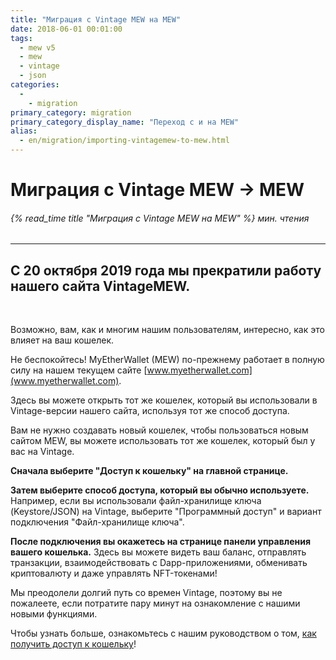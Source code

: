 ```yaml
---
title: "Миграция с Vintage MEW на MEW"
date: 2018-06-01 00:01:00
tags:
  - mew v5
  - mew
  - vintage
  - json
categories:
  - 
    - migration
primary_category: migration
primary_category_display_name: "Переход с и на MEW"
alias:
  - en/migration/importing-vintagemew-to-mew.html
---
```


# **Миграция с Vintage MEW -> MEW**

###### {% read_time title "Миграция с Vintage MEW на MEW" %} мин. чтения

* * *

## **С 20 октября 2019 года мы прекратили работу нашего сайта VintageMEW.**

<br>

Возможно, вам, как и многим нашим пользователям, интересно, как это влияет на ваш кошелек.

Не беспокойтесь! MyEtherWallet (MEW) по-прежнему работает в полную силу на нашем текущем сайте [www.myetherwallet.com](www.myetherwallet.com).

Здесь вы можете открыть тот же кошелек, который вы использовали в Vintage-версии нашего сайта, используя тот же способ доступа.

Вам не нужно создавать новый кошелек, чтобы пользоваться новым сайтом MEW, вы можете использовать тот же кошелек, который был у вас на Vintage.

**Сначала выберите "Доступ к кошельку" на главной странице.**

**Затем выберите способ доступа, который вы обычно используете.** Например, если вы использовали файл-хранилище ключа (Keystore/JSON) на Vintage, выберите "Программный доступ" и вариант подключения "Файл-хранилище ключа".

**После подключения вы окажетесь на странице панели управления вашего кошелька.** Здесь вы можете видеть ваш баланс, отправлять транзакции, взаимодействовать с Dapp-приложениями, обменивать криптовалюту и даже управлять NFT-токенами!

Мы преодолели долгий путь со времен Vintage, поэтому вы не пожалеете, если потратите пару минут на ознакомление с нашими новыми функциями.

Чтобы узнать больше, ознакомьтесь с нашим руководством о том, [как получить доступ к кошельку](/@@@@@@/getting-started/how-to-access-your-wallet/)!
